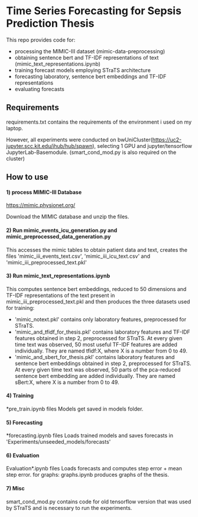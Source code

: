 # Time Series Forecasting for Sepsis Prediction Thesis

This repo provides code for:
 - processing the MIMIC-III dataset (mimic-data-preprocessing)
 - obtaining sentence bert and TF-IDF representations of text (mimic_text_representations.ipynb)
 - training forecast models employing STraTS architecture
 - forecasting laboratory, sentence bert embeddings and TF-IDF representations
 - evaluating forecasts

## Requirements

requirements.txt contains the requirements of the environment i used on my laptop.

However, all experiments were conducted on bwUniCluster(https://uc2-jupyter.scc.kit.edu/jhub/hub/spawn), selecting 1 GPU and jupyter/tensorflow JupyterLab-Basemodule. (smart_cond_mod.py is also required on the cluster)

## How to use

#### 1) process MIMIC-III Database

https://mimic.physionet.org/

Download the MIMIC database and unzip the files.

#### 2) Run mimic_events_icu_generation.py and mimic_preprocessed_data_generation.py

This accesses the mimic tables to obtain patient data and text, creates the files 'mimic_iii_events_text.csv', 'mimic_iii_icu_text.csv' and 'mimic_iii_preprocessed_text.pkl'


#### 3) Run mimic_text_representations.ipynb

This computes sentence bert embeddings, reduced to 50 dimensions and TF-IDF representations of the text present in mimic_iii_preprocessed_text.pkl and then produces the three datasets used for training:

 - 'mimic_notext.pkl' contains only laboratory features, preprocessed for STraTS.
 - 'mimic_and_tfidf_for_thesis.pkl' contains laboratory features and TF-IDF features obtained in step 2, preprocessed for STraTS. At every given time text was observed, 50 most useful TF-IDF features are added individually. They are named tfidf:X, where X is a number from 0 to 49.
 - 'mimic_and_sbert_for_thesis.pkl' contains laboratory features and sentence bert embeddings obtained in step 2, preprocessed for STraTS. At every given time text was observed, 50 parts of the pca-reduced sentence bert embedding are added individually. They are named sBert:X, where X is a number from 0 to 49.

#### 4) Training

*pre_train.ipynb files
Models get saved in models folder.

#### 5) Forecasting

*forecasting.ipynb files
Loads trained models and saves forecasts in 'Experiments/unseeded_models/forecasts'

#### 6) Evaluation

Evaluation*.ipynb files
Loads forecasts and computes step error + mean step error.
for graphs: graphs.ipynb
produces graphs of the thesis.

#### 7) Misc
smart_cond_mod.py contains code for old tensorflow version that was used by STraTS and is necessary to run the experiments.